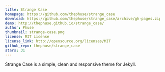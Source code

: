 ```yaml
---
title: Strange Case
homepage: https://github.com/thephuse/strange_case
download: https://github.com/thephuse/strange_case/archive/gh-pages.zip
demo: http://thephuse.github.io/strange_case/
author: Phuse
thumbnail: strange-case.png
license: MIT License
license_link: http://opensource.org/licenses/MIT
github_repo: thephuse/strange_case
stars: 31
---
```


Strange Case is a simple, clean and responsive theme for Jekyll.
